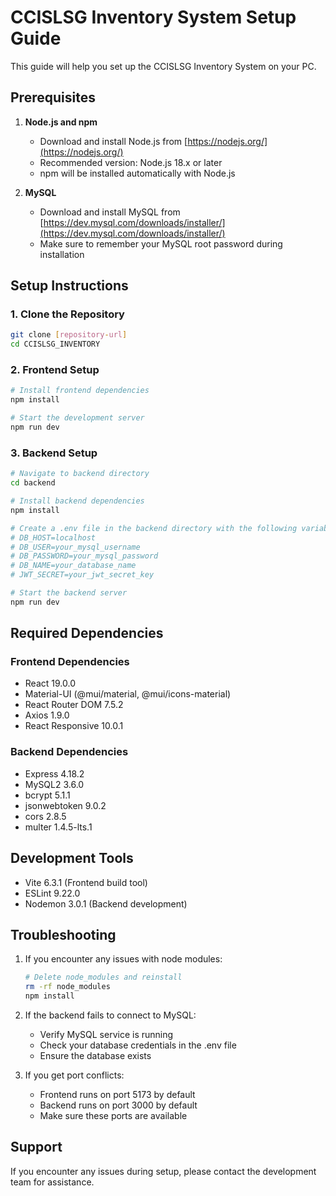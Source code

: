 # CCISLSG Inventory System Setup Guide

This guide will help you set up the CCISLSG Inventory System on your PC.

## Prerequisites

1. **Node.js and npm**
   - Download and install Node.js from [https://nodejs.org/](https://nodejs.org/)
   - Recommended version: Node.js 18.x or later
   - npm will be installed automatically with Node.js

2. **MySQL**
   - Download and install MySQL from [https://dev.mysql.com/downloads/installer/](https://dev.mysql.com/downloads/installer/)
   - Make sure to remember your MySQL root password during installation

## Setup Instructions

### 1. Clone the Repository
```bash
git clone [repository-url]
cd CCISLSG_INVENTORY
```

### 2. Frontend Setup
```bash
# Install frontend dependencies
npm install

# Start the development server
npm run dev
```

### 3. Backend Setup
```bash
# Navigate to backend directory
cd backend

# Install backend dependencies
npm install

# Create a .env file in the backend directory with the following variables:
# DB_HOST=localhost
# DB_USER=your_mysql_username
# DB_PASSWORD=your_mysql_password
# DB_NAME=your_database_name
# JWT_SECRET=your_jwt_secret_key

# Start the backend server
npm run dev
```

## Required Dependencies

### Frontend Dependencies
- React 19.0.0
- Material-UI (@mui/material, @mui/icons-material)
- React Router DOM 7.5.2
- Axios 1.9.0
- React Responsive 10.0.1

### Backend Dependencies
- Express 4.18.2
- MySQL2 3.6.0
- bcrypt 5.1.1
- jsonwebtoken 9.0.2
- cors 2.8.5
- multer 1.4.5-lts.1

## Development Tools
- Vite 6.3.1 (Frontend build tool)
- ESLint 9.22.0
- Nodemon 3.0.1 (Backend development)

## Troubleshooting

1. If you encounter any issues with node modules:
   ```bash
   # Delete node_modules and reinstall
   rm -rf node_modules
   npm install
   ```

2. If the backend fails to connect to MySQL:
   - Verify MySQL service is running
   - Check your database credentials in the .env file
   - Ensure the database exists

3. If you get port conflicts:
   - Frontend runs on port 5173 by default
   - Backend runs on port 3000 by default
   - Make sure these ports are available

## Support

If you encounter any issues during setup, please contact the development team for assistance.
